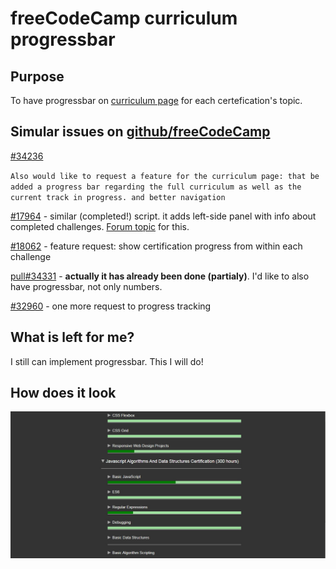 # freeCodeCamp curriculum progressbar

## Purpose

To have progressbar on [curriculum page](https://learn.freecodecamp.org) for each certefication's topic.

## Simular issues on [github/freeCodeCamp](https://github.com/freeCodeCamp/freeCodeCamp/issues/) 

[#34236](https://github.com/freeCodeCamp/freeCodeCamp/issues/34236)

`
Also would like to request a feature for the curriculum page: that be added a progress bar regarding the full curriculum as well as the current track in progress. and better navigation
`

[#17964](https://github.com/freeCodeCamp/freeCodeCamp/issues/17964)  - similar (completed!) script. it adds left-side panel with info about completed challenges. [Forum topic](https://forum.freecodecamp.org/t/display-your-learning-progress-in-numbers/213065) for this.

[#18062](https://github.com/freeCodeCamp/freeCodeCamp/issues/18062) - feature request: show certification progress from within each challenge 

[pull#34331](https://github.com/freeCodeCamp/freeCodeCamp/pull/34331) - **actually it has already been done (partialy)**. I'd like to also have progressbar, not only numbers.

[#32960](https://github.com/freeCodeCamp/freeCodeCamp/issues/32960) - one more request to progress tracking

## What is left for me?

I still can implement progressbar. This I will do!

## How does it look
![screenshot](screenshot.jpg)
